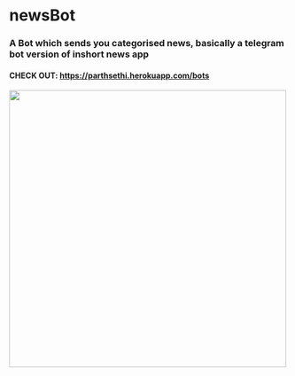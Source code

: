 # newsBot
### A Bot which sends you categorised news, basically a telegram bot version of inshort news app

#### CHECK OUT: https://parthsethi.herokuapp.com/bots

<img align="left" src="https://i.imgur.com/k7nzOd7.png" width="500px"/>
